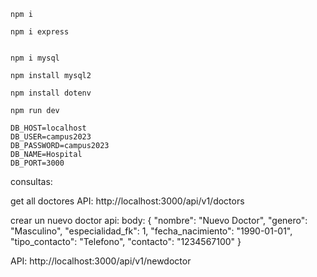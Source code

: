 ```
npm i
```

```
npm i express
```
```

npm i mysql
```

```
npm install mysql2
```

```
npm install dotenv
```
```
npm run dev
```

```
DB_HOST=localhost
DB_USER=campus2023
DB_PASSWORD=campus2023
DB_NAME=Hospital
DB_PORT=3000
```



consultas: 

get all doctores API:
http://localhost:3000/api/v1/doctors


crear un nuevo doctor api:
body:
{
  "nombre": "Nuevo Doctor",
  "genero": "Masculino",
  "especialidad_fk": 1,
  "fecha_nacimiento": "1990-01-01",
  "tipo_contacto": "Telefono",
  "contacto": "1234567100"
}

API:
http://localhost:3000/api/v1/newdoctor


